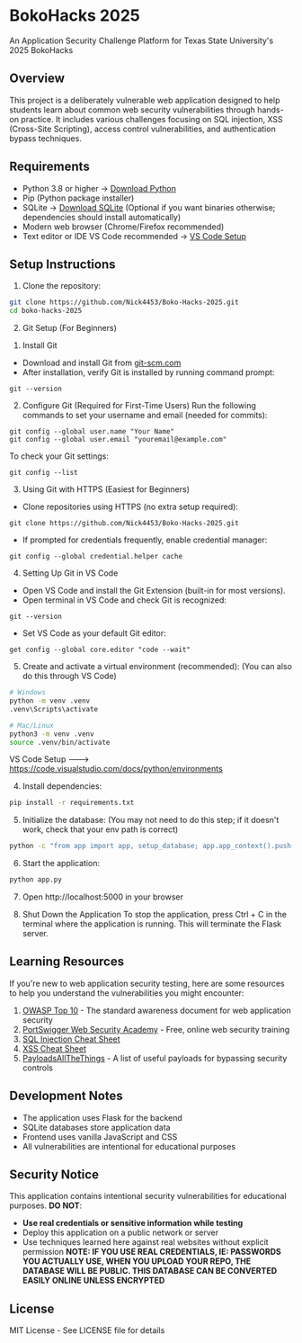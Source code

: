 # BokoHacks 2025
An Application Security Challenge Platform for Texas State University's 2025 BokoHacks

## Overview
This project is a deliberately vulnerable web application designed to help students learn about common web security vulnerabilities through hands-on practice. It includes various challenges focusing on SQL injection, XSS (Cross-Site Scripting), access control vulnerabilities, and authentication bypass techniques.

## Requirements
- Python 3.8 or higher → [Download Python](https://www.python.org/downloads/)
- Pip (Python package installer)
- SQLite → [Download SQLite](https://www.sqlite.org/download.html) (Optional if you want binaries otherwise; dependencies should install automatically)
- Modern web browser (Chrome/Firefox recommended)
- Text editor or IDE VS Code recommended → [VS Code Setup](https://code.visualstudio.com/docs/python/environments)

## Setup Instructions
1. Clone the repository:
```bash
git clone https://github.com/Nick4453/Boko-Hacks-2025.git
cd boko-hacks-2025
```
2. Git Setup (For Beginners)

1) Install Git
- Download and install Git from [git-scm.com](https://git-scm.com/downloads)
- After installation, verify Git is installed by running command prompt:
```
git --version
```
2) Configure Git (Required for First-Time Users)
Run the following commands to set your username and email (needed for commits):
```
git config --global user.name "Your Name"
git config --global user.email "youremail@example.com"
```
To check your Git settings:
```
git config --list
```
3) Using Git with HTTPS (Easiest for Beginners)
- Clone repositories using HTTPS (no extra setup required):
```
git clone https://github.com/Nick4453/Boko-Hacks-2025.git
```
- If prompted for credentials frequently, enable credential manager:
```
git config --global credential.helper cache
```
4) Setting Up Git in VS Code
- Open VS Code and install the Git Extension (built-in for most versions).
- Open terminal in VS Code and check Git is recognized:
```
git --version
```
- Set VS Code as your default Git editor:
```
get config --global core.editor "code --wait"
```

5) Create and activate a virtual environment (recommended): (You can also do this through VS Code)
```bash
# Windows
python -m venv .venv
.venv\Scripts\activate

# Mac/Linux
python3 -m venv .venv
source .venv/bin/activate
```
VS Code Setup ---> https://code.visualstudio.com/docs/python/environments

4. Install dependencies:
```bash
pip install -r requirements.txt
```

5. Initialize the database: (You may not need to do this step; if it doesn't work, check that your env path is correct)
```bash
python -c "from app import app, setup_database; app.app_context().push(); setup_database()"
```

6. Start the application:
```bash
python app.py
```

7. Open http://localhost:5000 in your browser

8. Shut Down the Application
To stop the application, press Ctrl + C in the terminal where the application is running. This will terminate the Flask server.

## Learning Resources
If you're new to web application security testing, here are some resources to help you understand the vulnerabilities you might encounter:

1. [OWASP Top 10](https://owasp.org/www-project-top-ten/) - The standard awareness document for web application security
2. [PortSwigger Web Security Academy](https://portswigger.net/web-security) - Free, online web security training
3. [SQL Injection Cheat Sheet](https://portswigger.net/web-security/sql-injection/cheat-sheet)
4. [XSS Cheat Sheet](https://portswigger.net/web-security/cross-site-scripting/cheat-sheet)
5. [PayloadsAllTheThings](https://github.com/swisskyrepo/PayloadsAllTheThings) - A list of useful payloads for bypassing security controls

## Development Notes
- The application uses Flask for the backend
- SQLite databases store application data
- Frontend uses vanilla JavaScript and CSS
- All vulnerabilities are intentional for educational purposes

## Security Notice
This application contains intentional security vulnerabilities for educational purposes. **DO NOT**:
- **Use real credentials or sensitive information while testing**
- Deploy this application on a public network or server
- Use techniques learned here against real websites without explicit permission
**NOTE: IF YOU USE REAL CREDENTIALS, IE: PASSWORDS YOU ACTUALLY USE, WHEN YOU UPLOAD YOUR REPO, THE DATABASE WILL BE PUBLIC. THIS DATABASE CAN BE CONVERTED EASILY ONLINE UNLESS ENCRYPTED**

## License
MIT License - See LICENSE file for details
